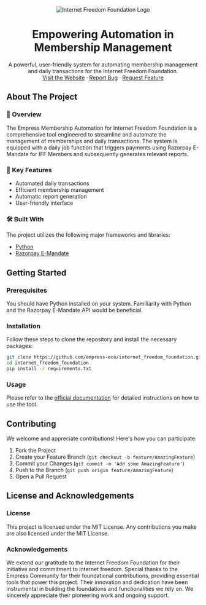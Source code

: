 <div align="center">
<img src="https://grow.empress.eco/uploads/default/original/2X/1/1f1e1044d3864269d2a613577edb9763890422ab.png" alt="Internet Freedom Foundation Logo">
<h1 align="center">Empowering Automation in Membership Management</h1>
<p align="center">
A powerful, user-friendly system for automating membership management and daily transactions for the Internet Freedom Foundation.
<br />
<a href="https://empress.eco/">Visit the Website</a>
·
<a href="https://github.com/empress-eco/internet_freedom_foundation/issues">Report Bug</a>
·
<a href="https://github.com/empress-eco/internet_freedom_foundation/issues">Request Feature</a>
</p>
</div>

## About The Project

### 📖 Overview
The Empress Membership Automation for Internet Freedom Foundation is a comprehensive tool engineered to streamline and automate the management of memberships and daily transactions. The system is equipped with a daily job function that triggers payments using Razorpay E-Mandate for IFF Members and subsequently generates relevant reports.

### 🌟 Key Features
- Automated daily transactions
- Efficient membership management
- Automatic report generation
- User-friendly interface

### 🛠 Built With
The project utilizes the following major frameworks and libraries:
- [Python](https://www.python.org/)
- [Razorpay E-Mandate](https://razorpay.com/docs/)

## Getting Started

### Prerequisites
You should have Python installed on your system. Familiarity with Python and the Razorpay E-Mandate API would be beneficial.

### Installation
Follow these steps to clone the repository and install the necessary packages:
```sh
git clone https://github.com/empress-eco/internet_freedom_foundation.git
cd internet_freedom_foundation
pip install -r requirements.txt
```

### Usage
Please refer to the [official documentation](https://grow.empress.eco/) for detailed instructions on how to use the tool.

## Contributing
We welcome and appreciate contributions! Here's how you can participate:

1. Fork the Project
2. Create your Feature Branch (`git checkout -b feature/AmazingFeature`)
3. Commit your Changes (`git commit -m 'Add some AmazingFeature'`)
4. Push to the Branch (`git push origin feature/AmazingFeature`)
5. Open a Pull Request

## License and Acknowledgements

### License
This project is licensed under the MIT License. Any contributions you make are also licensed under the MIT License.

### Acknowledgements
We extend our gratitude to the Internet Freedom Foundation for their initiative and commitment to internet freedom. Special thanks to the Empress Community for their foundational contributions, providing essential tools that power this project. Their innovation and dedication have been instrumental in building the foundations and functionalities we rely on. We sincerely appreciate their pioneering work and ongoing support.
